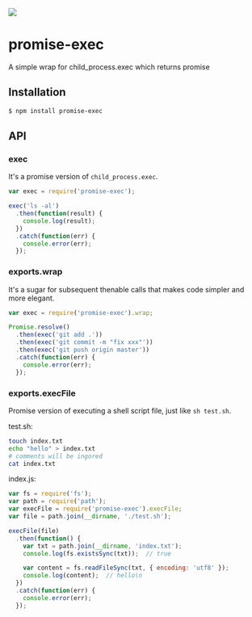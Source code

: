 ![](https://travis-ci.org/luckydrq/promise-exec.svg)

# promise-exec
A simple wrap for child_process.exec which returns promise

## Installation

```bash
$ npm install promise-exec
```

## API

### exec

It's a promise version of `child_process.exec`.

```javascript
var exec = require('promise-exec');

exec('ls -al')
  .then(function(result) {
    console.log(result);
  })
  .catch(function(err) {
    console.error(err);
  });
```

### exports.wrap

It's a sugar for subsequent thenable calls that makes code simpler and more elegant.

```javascript
var exec = require('promise-exec').wrap;

Promise.resolve()
  .then(exec('git add .'))
  .then(exec('git commit -m "fix xxx"'))
  .then(exec('git push origin master'))
  .catch(function(err) {
    console.error(err);
  });
```

### exports.execFile

Promise version of executing a shell script file, just like `sh test.sh`.

test.sh:

```bash
touch index.txt
echo "hello" > index.txt
# comments will be ingored
cat index.txt
```

index.js:

```javascript
var fs = require('fs');
var path = require('path');
var execFile = require('promise-exec').execFile;
var file = path.join(__dirname, './test.sh');

execFile(file)
  .then(function() {
    var txt = path.join(__dirname, 'index.txt');
    console.log(fs.existsSync(txt));  // true

    var content = fs.readFileSync(txt, { encoding: 'utf8' });
    console.log(content);  // hello\n
  })
  .catch(function(err) {
    console.error(err);
  });
```
